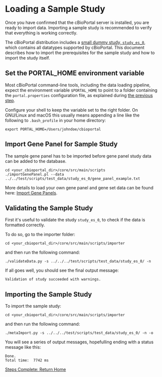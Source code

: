 # Loading a Sample Study

Once you have confirmed that the cBioPortal server is installed,
you are ready to import data. Importing a sample study is recommended
to verify that everything is working correctly.

The cBioPortal distribution includes a [small dummy study, `study_es_0`](https://github.com/cBioPortal/cbioportal/tree/master/core/src/test/scripts/test_data/study_es_0), which contains all datatypes supported by cBioPortal. This document describes how to import the prerequisites for the sample study and how to import the study itself.

## Set the PORTAL_HOME environment variable

Most cBioPortal command-line tools, including the data loading pipeline,
expect the environment variable `$PORTAL_HOME` to point to a folder
containing the `portal.properties` configuration file,
as explained during [the previous step](Deployment.md).

Configure your shell to keep the variable set to the right folder.
On GNU/Linux and macOS this usually means appending a line
like the following to `.bash_profile` in your home directory:

```
export PORTAL_HOME=/Users/johndoe/cbioportal
```

## Import Gene Panel for Sample Study

The sample gene panel has to be imported before gene panel study data can be added to the database.

```
cd <your_cbioportal_dir>/core/src/main/scripts
./importGenePanel.pl --data ../../test/scripts/test_data/study_es_0/gene_panel_example.txt
```

More details to load your own gene panel and gene set data can be found here: [Import Gene Panels](Import-Gene-Panels.md).

## Validating the Sample Study

First it's useful to validate the study `study_es_0`, to check if the data is formatted correctly.

To do so, go to the importer folder: 

```
cd <your_cbioportal_dir>/core/src/main/scripts/importer
```

and then run the following command:

```
./validateData.py -s ../../../test/scripts/test_data/study_es_0/ -n
```

If all goes well, you should see the final output message:

```
Validation of study succeeded with warnings.
```

## Importing the Sample Study

To import the sample study:

```
cd <your_cbioportal_dir>/core/src/main/scripts/importer
```

and then run the following command:

```
./metaImport.py -s ../../../test/scripts/test_data/study_es_0/ -n -o
```

You will see a series of output messages, hopefulling ending with a status message like this:

```
Done.
Total time:  7742 ms
```

[Steps Complete: Return Home](README.md)
